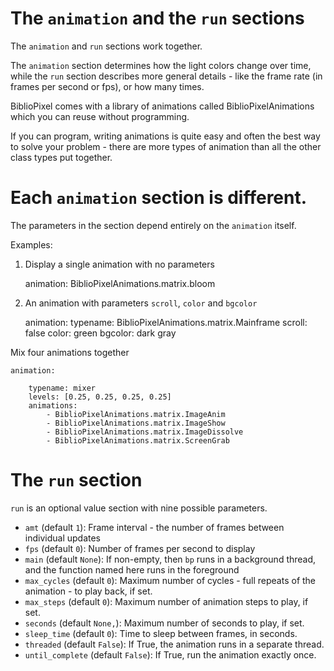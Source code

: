 # The `animation` and the `run` sections

The `animation` and `run` sections work together.

The `animation` section determines how the light colors change over time, while
the `run` section describes more general details - like the frame rate (in
frames per second or fps), or how many times.

BiblioPixel comes with a library of animations called BiblioPixelAnimations
which you can reuse without programming.

If you can program, writing animations is quite easy and often the best way to
solve your problem - there are more types of animation than all the other class
types put together.


# Each `animation` section is different.

The parameters in the section depend entirely on the `animation` itself.

Examples:

1. Display a single animation with no parameters

    animation: BiblioPixelAnimations.matrix.bloom


2. An animation with parameters `scroll`, `color` and `bgcolor`

    animation:
      typename: BiblioPixelAnimations.matrix.Mainframe
      scroll: false
      color: green
      bgcolor: dark gray

Mix four animations together

    animation:

        typename: mixer
        levels: [0.25, 0.25, 0.25, 0.25]
        animations:
            - BiblioPixelAnimations.matrix.ImageAnim
            - BiblioPixelAnimations.matrix.ImageShow
            - BiblioPixelAnimations.matrix.ImageDissolve
            - BiblioPixelAnimations.matrix.ScreenGrab


# The `run` section

`run` is an optional value section with nine possible parameters.

* `amt` (default `1`): Frame interval - the number of frames between individual
  updates
* `fps` (default `0`): Number of frames per second to display
* `main` (default `None`): If non-empty, then `bp` runs in a background thread,
  and the function named here runs in the foreground
* `max_cycles` (default `0`):  Maximum number of cycles - full repeats of the
  animation - to play back, if set.
* `max_steps` (default `0`): Maximum number of animation steps to play, if set.
* `seconds` (default `None,`): Maximum number of seconds to play, if set.
* `sleep_time` (default `0`): Time to sleep between frames, in seconds.
* `threaded` (default `False`): If True, the animation runs in a separate thread.
* `until_complete` (default `False`): If True, run the animation exactly once.
